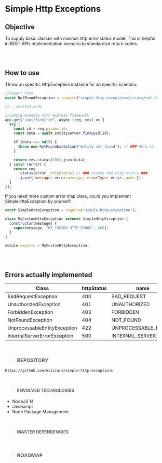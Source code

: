 # Simple Http Exceptions

## Objective

To supply basic classes with minimal http error status model. This is helpful in REST APIs implementation scenario to standardize return codes.

<h2></h2>
&nbsp;

## How to use

Throw an specific HttpException instance for an specific scenario:

```javascript
//import then
const NotFoundException = require("simple-http-exceptions/errors/not-found-exception");

//...omitted code

//Simple example with express framework
app.get("/api/find/:id", async (req, res) => {
  try {
    const id = req.params.id;
    const data = await entityServer.findById(id);

    if (data === null) {
      throw new NotFoundException("Entity not found"); // ### Here is the trick ###
    }

    return res.status(200).json(data);
  } catch (error) {
    return res
      .status(error._httpStatus) // ### assume 404 http status ###
      .json({ message: error.message, errorType: error._name });
  }
});
```

If you need more custom error map class, could you implement SimpleHttpException by yourself:

```javascript
const SimpleHttpException = require("simple-http-exception");

class MyCustomHttpException extends SimpleHttpException {
  constructor(message) {
    super(message, "MY_CUSTOM_HTTP_ERROR", 666);
  }
}

module.exports = MyCustomHttpException;
```

<h2></h2>
&nbsp;

## Errors actually implemented

| Class                        | httpStatus | name                  |
| ---------------------------- | ---------- | --------------------- |
| BadRequestException          | 400        | BAD_REQUEST           |
| UnauthorizedException        | 401        | UNAUTHORIZED          |
| ForbiddenException           | 403        | FORBIDDEN             |
| NotFoundException            | 404        | NOT_FOUND             |
| UnprocessableEntityException | 422        | UNPROCESSABLE_ENTITY  |
| InternalServerErrorException | 500        | INTERNAL_SERVER_ERROR |

&nbsp;

> ### REPOSITORY

```https
https://github.com/eviccari/simple-http-exceptions
```

&nbsp;

> #### ENVOLVED TECHNOLOGIES

- NodeJS 14
- Javascript
- Node Package Management

&nbsp;

> #### MASTER DEPENDENCIES

&nbsp;

> ### ROADMAP
